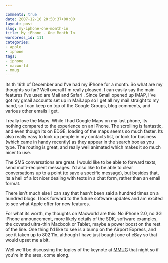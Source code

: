 ```yaml
---

comments: true
date: 2007-12-16 20:50:37+00:00
layout: post
slug: my-iphone-one-month-in
title: My iPhone - One Month In
wordpress_id: 111
categories:
- apple
- iphone
tags:
- iphone
- macworld
- mmug
---
```


Its th 16th of December and I've had my iPhone for a month. So what are my thoughts so far?
Well overall I'm really pleased. I can easily say the main features I've used are Mail and Safari . Since Gmail opened up IMAP, I've got my gmail accounts set up in Mail.app so I get all my mail straight to my hand, so I can keep on top of the Google Groups, blog comments, and various other emails I get.




I really love the Maps. While I had Google Maps on my last phone, its nothing compared to the experience on an iPhone. The scrolling is fantastic, and even though its on EDGE, loading of the maps seems so much faster. Its also really easy to look up people in my contacts list, or look for business (which came in handy recently) as they appear in the search box as you type. The routing is great, and really well animated which makes it so much nicer to use.




The SMS conversations are great. I would like to be able to forward texts, send multi-recipient messages. I'd also like to be able to clear conversations up to a point (to save a specific message), but besides that, its a hell of a lot nicer dealing with texts in a chat form, rather than an email format.




There isn't much else I can say that hasn't been said a hundred times on a hundred blogs. I look forward to the future software updates and am excited to see what Apple offer for new features.




For what its worth, my thoughts on Macworld are this: No iPhone 2.0, no 3G iPhone announcement, more likely details of the SDK, software examples, the coveted ultra-thin Macbook or Tablet, maybe a power boost on the rest of the line.
One thing I'd like to see is a bump on the Airport Express, and see it taken up to 802.11n, although I have just bought one of eBay so that would upset me a bit.




Well we'll be discussing the topics of the keynote at [MMUG](http://www.mmug.org.uk/node/26) that night so if you're in the area, come along.
